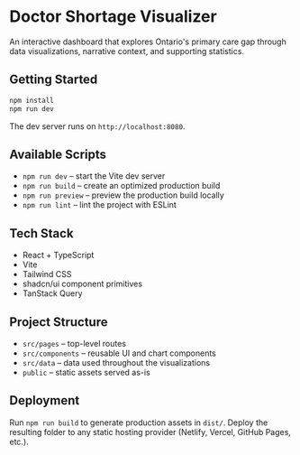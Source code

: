 # Doctor Shortage Visualizer

An interactive dashboard that explores Ontario's primary care gap through data visualizations, narrative context, and supporting statistics.

## Getting Started

```sh
npm install
npm run dev
```

The dev server runs on `http://localhost:8080`.

## Available Scripts

- `npm run dev` – start the Vite dev server
- `npm run build` – create an optimized production build
- `npm run preview` – preview the production build locally
- `npm run lint` – lint the project with ESLint

## Tech Stack

- React + TypeScript
- Vite
- Tailwind CSS
- shadcn/ui component primitives
- TanStack Query

## Project Structure

- `src/pages` – top-level routes
- `src/components` – reusable UI and chart components
- `src/data` – data used throughout the visualizations
- `public` – static assets served as-is

## Deployment

Run `npm run build` to generate production assets in `dist/`. Deploy the resulting folder to any static hosting provider (Netlify, Vercel, GitHub Pages, etc.).

